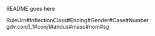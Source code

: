 README goes here


RuleUrn#InflectionClass#Ending#Gender#Case#Number
gdv.conj1_1#conj1#andus#masc#nom#sg
